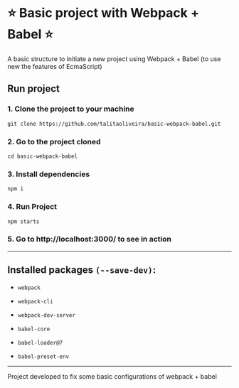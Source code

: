 
# ⭐️ Basic project with Webpack + Babel ⭐️

A basic structure to initiate a new project using Webpack + Babel (to use new the features of EcmaScript)


## Run project

### 1. Clone the project to your machine
```
git clone https://github.com/talitaoliveira/basic-webpack-babel.git
```

### 2. Go to the project cloned
```
cd basic-webpack-babel
```

### 3. Install dependencies
```
npm i
```

### 4. Run Project
```
npm starts
```

### 5. Go to http://localhost:3000/ to see in action

----

## Installed packages ```(--save-dev)```:

- ```webpack```
- ```webpack-cli```
- ```webpack-dev-server```

- ```babel-core ```
- ```babel-loader@7``` 
- ```babel-preset-env```

-----

Project developed to fix some basic configurations of webpack + babel
